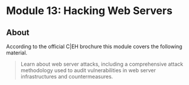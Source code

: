 # Module 13: Hacking Web Servers

## About

According to the official C|EH brochure this module covers the following material.

> Learn about web server attacks, including a comprehensive attack
methodology used to audit vulnerabilities in web server infrastructures
and countermeasures.

